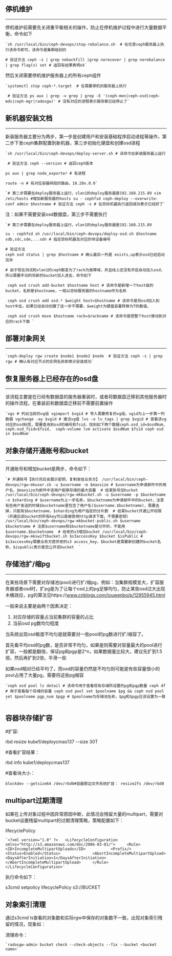 ## 停机维护

------

停机维护前需要先关闭重平衡相关的操作，防止在停机维护过程中进行大量数据平衡，命令如下

```
`sh /usr/local/bin/ceph-devops/stop-rebalance.sh  # 在任意ceph服务器上执行该命令即可，该命令是集群级别的

# 验证方法 ceph -s | grep nobackfill |grep norecover | grep norebalance | grep flag(s) set # 返回有结果表明ok`
```

然后关闭需要停机维护服务器上的所有ceph组件

```
`systemctl stop ceph-*.target  # 在需要停机的服务器上执行

 # 验证方法 ps aux | grep -v grep | grep -E '(ceph-mon|ceph-osd|ceph-mds|ceph-mgr|radosgw)' # 没有对应的进程表示服务都已经停止了`
```

## 新机器安装文档

------

新装服务器主要分为两步，第一步是创建用户和安装基础程序启动进程等操作，第二步下发ceph集群配置到新机器，第三步初始化硬盘和创建osd进程

```
`sh /usr/local/bin/ceph-devops/deploy-server.sh # 该命令在新装服务器上运行

 # 验证方法 ceph --version # 返回ceph版本

ps aux | grep node_exporter # 有进程

route -n # 有对应容器网段的路由，10.20x.0.0`
```



```
`# 第二步需要在deploy服务器上运行，vlan1的deploy服务器是192.168.215.89 vim /etc/hosts #增加新服务器的hosts su - cephfsd ceph-deploy --overwrite-conf admin $hostname # 验证方法 ceph -s # 在目标机器执行返回成功表示已经好了`
```



注：如果不需要安装osd数据盘，第三步不需要执行

```
`# 第三步需要在deploy服务器上运行，vlan1的deploy服务器是192.168.215.89

su - cephfsd sh /usr/local/bin/ceph-devops/deploy-osd.sh $hostname sdb,sdc,sde,...sdn # 指定目标机器及对应的块设备编号

# 验证方法
ceph osd status | grep $hostname # 确认最后一列是 exists,up表示osd已经启动完毕

# 由于现在测试和vlan1的ceph都变为了rack为故障域，并且线上还没有开启自动加入osd，所以需要手动的将新的bucket加入进去，命令如下

 ceph osd crush add-bucket $hostname host # 该命令是新增一个host级的bucket，名称是$hostname，一般以目标服务器的hostname作为名称

 ceph osd crush add osd.* $weight host=$hostname # 该命令是将osd加入到host中去，如果已经自动创建了这一步不需要，$weight为硬盘容量转换为T的数值，

 ceph osd crush move $hostname rack=$rackname # 该命令是把整个host移动到对应的rack下面 `
```

## 部署对象网关

------

```
`ceph-deploy rgw create $node1 $node2 $node  # 验证方法 ceph -s | grep rgw # 确认有对应节点的实例名称即表示安装成功`
```

## 恢复服务器上已经存在的osd盘

------

该流程主要是在已经有数据盘的服务器重装时，或者将数据盘迁移到其他服务器时的操作流程，在重装前和数据盘迁移前不需要前置操作

```
`vgs # 列出当前的vg组 vgimport $vgid # 导入需要修复的vg组，vgid为上一步第一列数据 vgchange -ay $vgid # 激活vg组 lvs -o lv_tags | grep $vgid # 查看该vg对应的osd标签，需要查询到osd的编号和fsid，找到如下两个数据ceph.osd_id=$osdNum, ceph.osd_fsid=$fsid,  ceph-volume lvm activate $osdNum $fsid ceph osd in $osdNum`
```

## 对象存储开通账号和bucket

------

开通账号和增加bucket是两步，命令如下：

```
`# 开通账号【执行完后会展示密钥，复制发给业务方】 /usr/local/bin/ceph-devops/rgw-mkuser.sh -u $username -m $maxsize # $username为申请邮件中的用户名，$maxsize为邮件中该用户能够存储的最大容量  # 给某账号加bucket /usr/local/bin/ceph-devops/rgw-mkbucket.sh -u $username -p $bucketname -n $sharding # $username为上一步名称，$bucketname为申请邮件中的bucket，注意有些用户发送的时候$bucketname里包含了用户名($username.$bucketname)，需要去掉，只能有$bucketname，$sharding为用户指定的分片数  # 给某bucket开通公开权限（开通后该bucket的所有key可以直接使用http请求下载，不需要密钥） /usr/local/bin/ceph-devops/rgw-mkbucket-public.sh $username $bucketname # 注意$username和$bucketname是分开的，不能用$username.$bucketname  # 给老的s3增加bucket /usr/local/bin/ceph-devops/rgw-mkswiftbucket.sh $s3accessKey $bucket $isPublic # $s3accessKey需要业务方提供老的s3 access_key，$bucket是需要新创建的bucket名称，$ispublic表示是否公开该bucket  `
```

## 存储池扩/缩pg

------

在某些场景下需要对存储池(pool)进行扩/缩pg，例如：当集群规模变大，扩容服务器或者osd时，扩pg是为了让每个osd上的pg足够均匀，防止某些osd过大出现木桶效应，pg的算法见https://www.cnblogs.com/iouwenbo/p/12955945.html

一般来说主要是由两个因素决定：

1. 对应存储的容量占当前集群的容量的占比
2. 当前osd pg数均匀程度

当系统出现osd极度不均匀是就需要对一些pool的pg数进行扩/缩容了。

首先看平均osd的pg数，是否非常不均匀，如果是则需要对容量最大的pool进行扩容，一般都是翻倍，保证pg和pgp是2^n，如果数据量比较大，建议先扩到1.5倍，然后再扩到2倍，平滑一些

如果osd相对已经平均了，而osd的容量仍然是不均匀则可能是有些容量很小的pool占用了大量pg，需要将这些pg缩容

```
`ceph osd pool ls detail # 该命令用于查看现有存储所设置的pg和pgp数量 ceph df # 用于查看每个存储的容量 ceph osd pool set $poolname $pg && ceph osd pool set $poolname pgp_num $pgp # $poolname为存储池名称，$pg和$pgp应该设置为一致`
```



## 容器块存储扩容

\#扩容:

rbd resize kube1/deploycmas137 --size 30T

\#查看扩容结果：

rbd info kube1/deploycmas137



\#查看块大小：

```
blockdev --getsize64 /dev/rbd0#容器那边文件系统扩容： resize2fs /dev/rbd0
```

## multipart过期清理

如果在上传对象过程中因异常原因中断，此情况会残留大量的multipart，需要对bucket设置残留multipart的过期清理策略，策略配置如下：

lifecyclePolicy

```
`<?xml version="1.0" ?>   <LifecycleConfiguration xmlns="http://s3.amazonaws.com/doc/2006-03-01/">     <Rule>         <ID>IncompleteMultipartUploads</ID>           <Prefix/>             <Status>Enabled</Status>              <AbortIncompleteMultipartUpload>                 <DaysAfterInitiation>1</DaysAfterInitiation>             </AbortIncompleteMultipartUpload>     </Rule>   </LifecycleConfiguration>`
```

执行命令如下：

 s3cmd setpolicy lifecyclePolicy s3://BUCKET

## 对象索引清理

通过s3cmd ls查看的对象数和实际rgw中保存的对象数不一致，出现对象索引残留的情况，现象如：



清理命令：

```
`radosgw-admin bucket check --check-objects --fix --bucket <bucket name>`
```
